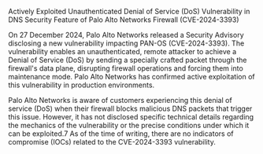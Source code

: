 Actively Exploited Unauthenticated Denial of Service (DoS) Vulnerability in DNS Security Feature of Palo Alto Networks Firewall (CVE-2024-3393)

On 27 December 2024, Palo Alto Networks released a Security Advisory disclosing a new vulnerability impacting PAN-OS (CVE-2024-3393). The vulnerability enables an unauthenticated, remote attacker to achieve a Denial of Service (DoS) by sending a specially crafted packet through the firewall's data plane, disrupting firewall operations and forcing them into maintenance mode. Palo Alto Networks has confirmed active exploitation of this vulnerability in production environments.

Palo Alto Networks is aware of customers experiencing this denial of service (DoS) when their firewall blocks malicious DNS packets that trigger this issue. However, it has not disclosed specific technical details regarding the mechanics of the vulnerability or the precise conditions under which it can be exploited.7 As of the time of writing, there are no indicators of compromise (IOCs) related to the CVE-2024-3393 vulnerability.
